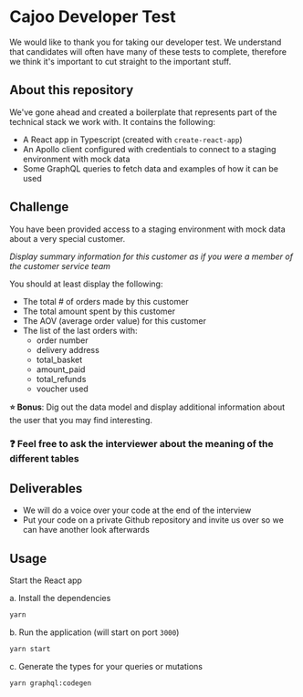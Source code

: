 # Cajoo Developer Test

We would like to thank you for taking our developer test. We understand that candidates will often have many of these tests to complete, therefore we think it's important to cut straight to the important stuff.

## About this repository

We've gone ahead and created a boilerplate that represents part of the technical stack we work with. It contains the following:

- A React app in Typescript (created with `create-react-app`)
- An Apollo client configured with credentials to connect to a staging environment with mock data
- Some GraphQL queries to fetch data and examples of how it can be used

## Challenge

You have been provided access to a staging environment with mock data about a very special customer.

_Display summary information for this customer as if you were a member of the customer service team_

You should at least display the following:

- The total # of orders made by this customer
- The total amount spent by this customer
- The AOV (average order value) for this customer
- The list of the last orders with:
  - order number
  - delivery address
  - total_basket
  - amount_paid
  - total_refunds
  - voucher used

**⭐️ Bonus**: Dig out the data model and display additional information about the user that you may find interesting.

### ❓ Feel free to ask the interviewer about the meaning of the different tables

## Deliverables

- We will do a voice over your code at the end of the interview
- Put your code on a private Github repository and invite us over so we can have another look afterwards

## Usage

Start the React app

a. Install the dependencies

```bash
yarn
```

b. Run the application (will start on port `3000`)

```bash
yarn start
```

c. Generate the types for your queries or mutations

```bash
yarn graphql:codegen
```
